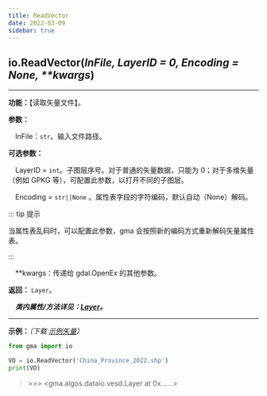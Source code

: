```yaml
---
title: ReadVector
date: 2022-03-09
sidebar: true
---
```


## io.**ReadVector**(*InFile, LayerID = 0, Encoding = None, \*\*kwargs*)

---

**功能：**【读取矢量文件】。

**参数：**

&emsp;InFile：`str`。输入文件路径。

**可选参数：**

&emsp;LayerID = `int`。子图层序号。对于普通的矢量数据，只能为 0；对于多维矢量（例如 GPKG  等），可配置此参数，以打开不同的子图层。

&emsp;Encoding = `str||None` 。属性表字段的字符编码，默认自动（None）解码。

::: tip 提示

当属性表乱码时，可以配置此参数，gma 会按照新的编码方式重新解码矢量属性表。

:::

&emsp;\*\*kwargs：传递给 gdal.OpenEx 的其他参数。

**返回：** `Layer`。

***&emsp;类内属性/方法详见：[Layer](Layer.html)。***

---

**示例：***（下载 [示例矢量](/io/China_Province_2022.7z)）*
```python
from gma import io

VO = io.ReadVector('China_Province_2022.shp')
print(VO)
```
> \>>> <gma.algos.dataio.vesd.Layer at 0x......>



